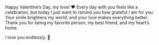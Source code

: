 Happy Valentine’s Day, my love! ❤️
Every day with you feels like a celebration, but today I just want to remind you how grateful I am for you. Your smile brightens my world, and your love makes everything better. Thank you for being my favorite person, my best friend, and my heart’s home.

I love you endlessly. 💖
